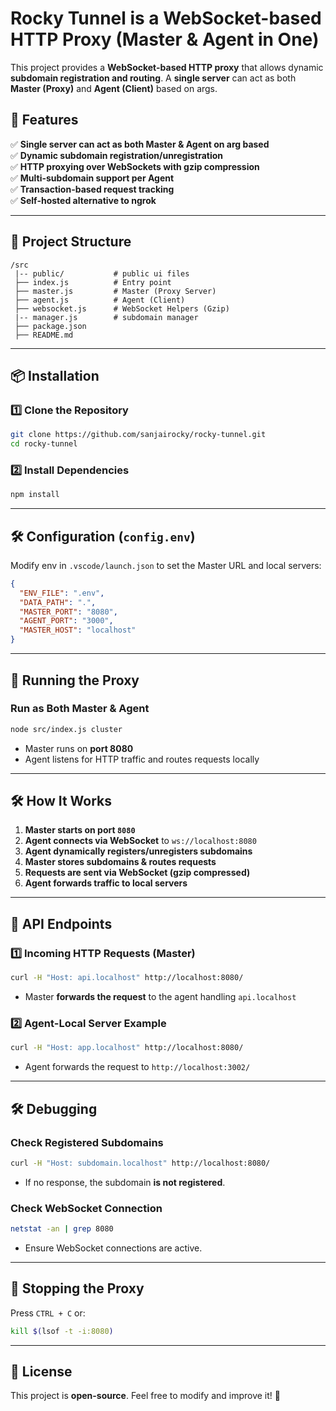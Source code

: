 # **Rocky Tunnel is a WebSocket-based HTTP Proxy (Master & Agent in One)**

This project provides a **WebSocket-based HTTP proxy** that allows dynamic **subdomain registration and routing**. A **single server** can act as both **Master (Proxy)** and **Agent (Client)** based on args.

## **🚀 Features**

✅ **Single server can act as both Master & Agent on arg based**  
✅ **Dynamic subdomain registration/unregistration**  
✅ **HTTP proxying over WebSockets with gzip compression**  
✅ **Multi-subdomain support per Agent**  
✅ **Transaction-based request tracking**  
✅ **Self-hosted alternative to ngrok**

---

## **📂 Project Structure**

```
/src
 |-- public/           # public ui files
 ├── index.js          # Entry point
 ├── master.js         # Master (Proxy Server)
 ├── agent.js          # Agent (Client)
 ├── websocket.js      # WebSocket Helpers (Gzip)
 |-- manager.js        # subdomain manager
 ├── package.json
 ├── README.md
```

---

## **📦 Installation**

### **1️⃣ Clone the Repository**

```sh
git clone https://github.com/sanjairocky/rocky-tunnel.git
cd rocky-tunnel
```

### **2️⃣ Install Dependencies**

```sh
npm install
```

---

## **🛠️ Configuration (`config.env`)**

Modify env in `.vscode/launch.json` to set the Master URL and local servers:

```json
{
  "ENV_FILE": ".env",
  "DATA_PATH": ".",
  "MASTER_PORT": "8080",
  "AGENT_PORT": "3000",
  "MASTER_HOST": "localhost"
}
```

---

## **🚀 Running the Proxy**

### **Run as Both Master & Agent**

```sh
node src/index.js cluster
```

- Master runs on **port 8080**
- Agent listens for HTTP traffic and routes requests locally

---

## **🛠️ How It Works**

1. **Master starts on port `8080`**
2. **Agent connects via WebSocket** to `ws://localhost:8080`
3. **Agent dynamically registers/unregisters subdomains**
4. **Master stores subdomains & routes requests**
5. **Requests are sent via WebSocket (gzip compressed)**
6. **Agent forwards traffic to local servers**

---

## **📜 API Endpoints**

### **1️⃣ Incoming HTTP Requests (Master)**

```sh
curl -H "Host: api.localhost" http://localhost:8080/
```

- Master **forwards the request** to the agent handling `api.localhost`

### **2️⃣ Agent-Local Server Example**

```sh
curl -H "Host: app.localhost" http://localhost:8080/
```

- Agent forwards the request to `http://localhost:3002/`

---

## **🛠️ Debugging**

### **Check Registered Subdomains**

```sh
curl -H "Host: subdomain.localhost" http://localhost:8080/
```

- If no response, the subdomain **is not registered**.

### **Check WebSocket Connection**

```sh
netstat -an | grep 8080
```

- Ensure WebSocket connections are active.

---

## **🛑 Stopping the Proxy**

Press `CTRL + C` or:

```sh
kill $(lsof -t -i:8080)
```

---

## **📜 License**

This project is **open-source**. Feel free to modify and improve it! 🚀
